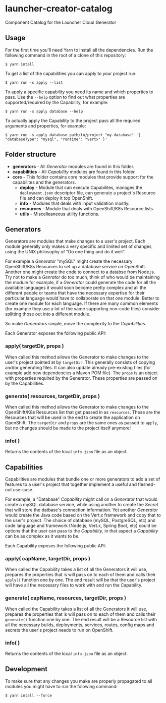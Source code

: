 # launcher-creator-catalog

Component Catalog for the Launcher Cloud Generator

## Usage

For the first time you'll need Yarn to install all the dependencies. Run the following command in the root of a clone of this repository:

```
$ yarn intall
```

To get a list of the capabilities you can apply to your project run:

```
$ yarn run -s apply --list
```

To apply a specific capability you need its name and which properties to pass. Use the `--help` option to find out what properties are supported/required by the Capability, for example:

```
$ yarn run -s apply database --help
```

To actually apply the Capability to the project pass all the required arguments and properties, for example:

```
$ yarn run -s apply database path/to/project "my-database" '{ "databaseType": "mysql", "runtime": "vertx" }'
```


## Folder structure

 - **generators** - All _Generator_ modules are found in this folder.
 - **capabilities** - All _Capability_ modules are found in this folder.
 - **core** - 
   This folder contains core modules that provide support for the
   capabilites and the generators.
   - **deploy** - Module that can execute Capabilites, manages the `deployment.json` descriptor file, can generate a project's Resource file and can deploy it top OpenShift.
   - **info** - Modules that deals with input validation mostly.
   - **resources** - Module that deals with OpenShift/K8s Resource lists.
   - **utils** - Miscelleaneous utility functions.
   
## Generators

Generators are modules that make changes to a user's project. Each module generally only makes a very specific and limited set of changes, using the UNIX philosophy of "Do one thing and do it well".

For example a _Generator_ "mySQL" might create the necessary OpenShift/K8s Resources to set up a database service on OpenShift.
Another one might create the code to connect to a databse from Node.js. Try not to make a _Genrator_ do too much, think of who
would be maintaining the module for example, if a _Generator_ could generate the code for all the available languages it would
soon become pretty complex and all the different people or teams that have the necessary expertise for their particular language
would have to collaborate on that one module. Better to create one module for each language. If there are many common elements
(for example they use a lot of the same supporting non-code files) consider splitting those out into a different module.

So make _Generators_ simple, move the complexity to the _Capabilities_.

Each Generator exposes the following public API:

### apply( targetDir, props )

When called this method allows the Generator to make changes to the user's project pointed at by `targetDir`. This generally consists
of copying and/or generating files. It can also update already pre-existing files (for example add new dependencies a Maven POM file).
The `props` is an object with properties required by the Generator. These properties are passed on by the Capabilities.

### generate( resources, targetDir, props )

When called this method allows the Generator to make changes to the OpenShift/K8s Resources list that get passed in as `resources`.
These are the Resources that will be used in the end to create the application on OpenShift.
The `targetDir` and `props` are the same ones as passed to `apply`, but no changes should be made to the project itself anymore!

### info( )

Returns the contents of the local `info.json` file as an object.

## Capabilities

Capabilities are modules that bundle one or more generators to add a set of features to a user's project that together implement a useful and fleshed-out use-case.

For example, a "Database" _Capability_ might call on a _Generator_ that would create a mySQL database service, while using another to 
create the _Secret_ that will store the datbase's connection information. Yet another _Generator_ would create the Java code based
on the Vert.x framework and copy that to the user's project. The choice of database (mySQL, PostgreSQL, etc) and code language and
framework (Node.js, Vert.x, Spring Boot, etc) could be options that the user can pass to the _Capability_, in that aspect a _Capability_
can be as complex as it wants to be.

Each Capability exposes the following public API:

### apply( capName, targetDir, props )

When called the Capability takes a list of all the Generators it will use, prepares the properties that is will pass on to each of
them and calls their `apply()` function one by one. The end result will be that the user's project will have all the necessary
files to work with and run the Capability.

### generate( capName, resources, targetDir, props )

When called the Capability takes a list of all the Generators it will use, prepares the properties that is will pass on to each of
them and calls their `generate()` function one by one. The end result will be a Resource list with all the necessary builds,
deployments, services, routes, config maps and secrets the user's project needs to run on OpenShift.

### info( )

Returns the contents of the local `info.json` file as an object.

## Development

To make sure that any changes you make are properly propagated to all modules you might have to run the folowing command:

```
$ yarn intall --force
```

